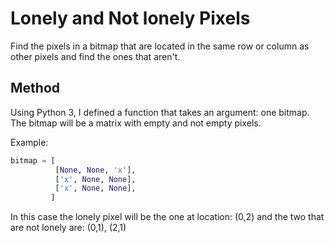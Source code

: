# Lonely and Not lonely Pixels
Find the pixels in a bitmap that are located in the same row or column as other pixels and find the ones that aren't.

## Method
Using Python 3, I defined a function that takes an argument: one bitmap.
The bitmap will be a matrix with empty and not empty pixels. 

Example:
```python
bitmap = [
          [None, None, 'x'],
          ['x', None, None],
          ['x', None, None],
         ]
```
In this case the lonely pixel will be the one at location: (0,2)
and the two that are not lonely are: (0,1), (2,1)

